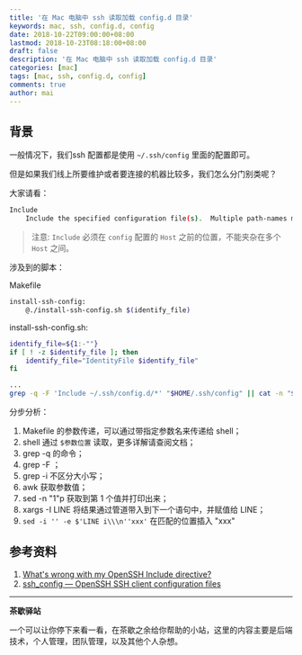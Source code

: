 ```yaml
---
title: '在 Mac 电脑中 ssh 读取加载 config.d 目录'
keywords: mac, ssh, config.d, config
date: 2018-10-22T09:00:00+08:00
lastmod: 2018-10-23T08:18:00+08:00
draft: false
description: '在 Mac 电脑中 ssh 读取加载 config.d 目录'
categories: [mac]
tags: [mac, ssh, config.d, config]
comments: true
author: mai
---
```


## 背景

一般情况下，我们ssh 配置都是使用 `~/.ssh/config` 里面的配置即可。

但是如果我们线上所要维护或者要连接的机器比较多，我们怎么分门别类呢？

大家请看：

```sh
Include
	Include the specified configuration file(s).  Multiple path‐names may be specified and each pathname may contain glob(3) wildcards and, for user configurations, shell-like ‘~’ references to user home directories.  Files without absolute paths are assumed to be in ~/.ssh if included in a user configuration file or /etc/ssh if included from the system configuration file. Include directive may appear inside a Match or Host block to perform conditional inclusion.
```

>注意: `Include` 必须在 `config` 配置的 `Host` 之前的位置，不能夹杂在多个 `Host` 之间。

涉及到的脚本：

Makefile
```sh
install-ssh-config:
	@./install-ssh-config.sh $(identify_file)
```

install-ssh-config.sh:
```sh
identify_file=${1:-""}
if [ ! -z $identify_file ]; then
	identify_file="IdentityFile $identify_file"
fi

...
grep -q -F 'Include ~/.ssh/config.d/*' "$HOME/.ssh/config" || cat -n "$HOME/.ssh/config" |grep -i host |awk '{print $1-1}'|sed -n "1"p |xargs -I LINE sed -i '' -e $'LINE i\\\n''Include ~/.ssh/config.d/*' "$HOME/.ssh/config"
```

分步分析：

1. Makefile 的参数传递，可以通过带指定参数名来传递给 shell；
2. shell 通过 `$参数位置` 读取，更多详解请查阅文档；
3. grep -q 的命令；
4. grep -F ；
5. grep -i 不区分大小写；
6. awk 获取参数值；
7. sed -n "1"p 获取到第 1 个值并打印出来；
8. xargs -I LINE 将结果通过管道带入到下一个语句中，并赋值给 LINE；
9. `sed -i '' -e $'LINE i\\\n''xxx'` 在匹配的位置插入 "xxx"

## 参考资料

1. [What's wrong with my OpenSSH Include directive?](https://superuser.com/questions/1162387/whats-wrong-with-my-openssh-include-directive/1162392)
2. [ssh_config — OpenSSH SSH client configuration files](http://man7.org/linux/man-pages/man5/ssh_config.5.html)

----

**茶歇驿站**

一个可以让你停下来看一看，在茶歇之余给你帮助的小站，这里的内容主要是后端技术，个人管理，团队管理，以及其他个人杂想。


